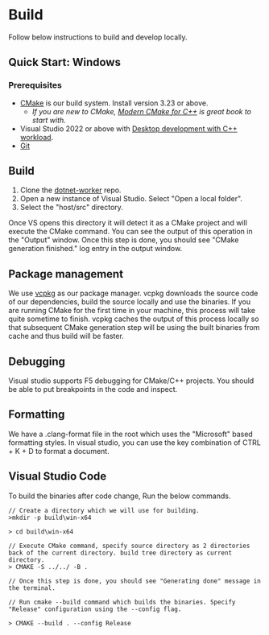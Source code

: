 # Build

Follow below instructions to build and develop locally.

## Quick Start: Windows

### Prerequisites


* [CMake](https://cmake.org/download/) is our build system. Install version 3.23 or above.
    * _If you are new to CMake, [Modern CMake for C++](https://learning.oreilly.com/library/view/modern-cmake-for/9781801070058/) is great book to start with._
* Visual Studio 2022 or above with [Desktop development with C++ workload](https://learn.microsoft.com/en-us/cpp/build/vscpp-step-0-installation?view=msvc-170).
* [Git](https://git-scm.com/downloads)

## Build

1. Clone the [dotnet-worker](https://github.com/Azure/azure-functions-dotnet-worker) repo.
2. Open a new instance of Visual Studio. Select "Open a local folder".
3. Select the "host/src" directory.

Once VS opens this directory it will detect it as a CMake project and will execute the CMake command. You can see the output of this operation in the "Output" window. Once this step is done, you should see "CMake generation finished." log entry in the output window.

## Package management

We use [vcpkg](https://vcpkg.io/en/index.html) as our package manager. vcpkg downloads the source code of our dependencies, build the source locally and use the binaries. If you are running CMake for the first time in your machine, this process will take quite sometime to finish. vcpkg caches the output of this process locally so that subsequent CMake generation step will be using the built binaries from cache and thus build will be faster.

## Debugging

Visual studio supports F5 debugging for CMake/C++ projects. You should be able to put breakpoints in the code and inspect.

## Formatting

We have a .clang-format file in the root which uses the "Microsoft" based formatting styles. In visual studio, you can use the key combination of CTRL + K + D to format a document.

## Visual Studio Code

To build the binaries after code change, Run the below commands.

```
// Create a directory which we will use for building.
>mkdir -p build\win-x64

> cd build\win-x64

// Execute CMake command, specify source directory as 2 directories back of the current directory. build tree directory as current directory.
> CMAKE -S ../../ -B .

// Once this step is done, you should see "Generating done" message in the terminal.

// Run cmake --build command which builds the binaries. Specify "Release" configuration using the --config flag.

> CMAKE --build . --config Release

```